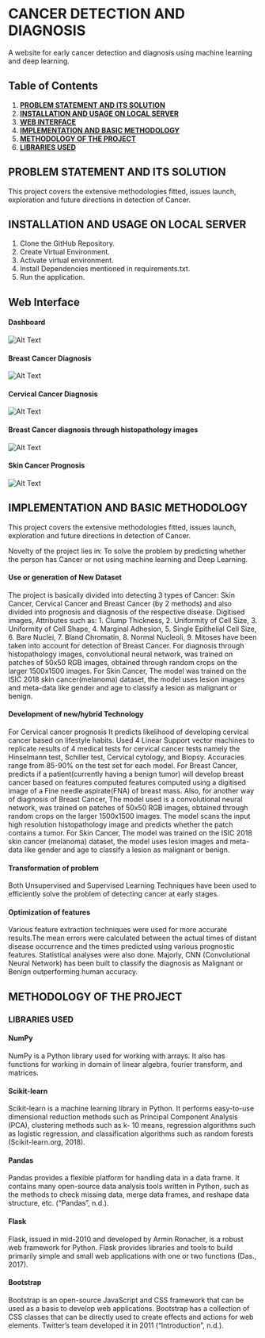 # CANCER DETECTION AND DIAGNOSIS
A  website for early cancer detection and diagnosis using machine learning and deep learning.

## Table of Contents
1. [**PROBLEM STATEMENT AND ITS SOLUTION**](#PROBLEM-STATEMENT-AND-ITS-SOLUTION)
2. [**INSTALLATION AND USAGE ON LOCAL SERVER**](#INSTALLATION-AND-USAGE-ON-LOCAL-SERVER)
3. [**WEB INTERFACE**](#Web-Interface)
4. [**IMPLEMENTATION AND BASIC METHODOLOGY**](#IMPLEMENTATION-AND-BASIC-METHODOLOGY)
5. [**METHODOLOGY OF THE PROJECT**](#METHODOLOGY-OF-THE-PROJECT)
6. [**LIBRARIES USED**](#LIBRARIES-USED)


## PROBLEM STATEMENT AND ITS SOLUTION

This project covers the extensive methodologies fitted, issues launch, exploration and future directions in detection of Cancer.  

## INSTALLATION AND USAGE ON LOCAL SERVER
1. Clone the GitHub Repository.
2. Create Virtual Environment.
3. Activate virtual environment.
4. Install Dependencies mentioned in requirements.txt.
5. Run the application.

## Web Interface

#### Dashboard
![Alt Text](/Screenshots/1.PNG)


#### Breast Cancer Diagnosis
![Alt Text](/Screenshots/2.PNG)


#### Cervical Cancer Diagnosis
![Alt Text](/Screenshots/3.PNG)


#### Breast Cancer diagnosis through histopathology images
![Alt Text](/Screenshots/4.PNG)


#### Skin Cancer Prognosis
![Alt Text](/Screenshots/5.PNG)


## IMPLEMENTATION AND BASIC METHODOLOGY
This project covers the extensive methodologies fitted, issues launch, exploration and future directions in detection of Cancer.

Novelty of the project lies in:
To solve the problem by predicting whether the person has Cancer or not using machine learning and Deep Learning.

#### Use or generation of New Dataset 
The project is basically divided into detecting 3 types of Cancer: Skin Cancer, Cervical Cancer and Breast Cancer (by 2 methods) and also divided into prognosis and diagnosis of the respective disease. 
Digitised images, Attributes such as: 1. Clump Thickness, 2. Uniformity of Cell Size, 3. Uniformity of Cell Shape, 4. Marginal Adhesion, 5. Single Epithelial Cell Size, 6. Bare Nuclei, 7. Bland Chromatin, 8. Normal Nucleoli, 9. Mitoses have been taken into account for detection of Breast Cancer.
For diagnosis through histopathology images, convolutional neural network, was trained on patches of 50x50 RGB images, obtained through random crops on the larger 1500x1500 images.
For Skin Cancer, The model was trained on the ISIC 2018 skin cancer(melanoma) dataset, the model uses lesion images and meta-data like gender and age to classify a lesion as malignant or benign.

#### Development of new/hybrid Technology

For Cervical cancer prognosis It predicts likelihood of developing cervical cancer based on lifestyle habits. Used 4 Linear Support vector machines to replicate results of 4 medical tests
for cervical cancer tests namely the Hinselmann test, Schiller test, Cervical cytology, and Biopsy. Accuracies range from 85-90% on the test set for each model.
For Breast Cancer, predicts if a patient(currently having a benign tumor) will develop breast cancer based on features computed features computed using a digitised image of a Fine needle aspirate(FNA) of breast mass.
Also, for another way of diagnosis of Breast Cancer, The model used is a convolutional neural network, was trained on patches of 50x50 RGB images, obtained through random crops on the larger 1500x1500 images. The model scans the input high resolution histopathology image and predicts whether the patch contains a tumor.
For Skin Cancer, The model was trained on the ISIC 2018 skin cancer (melanoma) dataset, the model uses lesion images and meta-data like gender and age to classify a lesion as malignant or benign.

#### Transformation of problem 
Both Unsupervised and Supervised Learning Techniques have been used to efficiently solve the problem of detecting cancer at early stages.

#### Optimization of features
Various feature extraction techniques were used for more accurate results.The mean errors were calculated between the actual times of distant disease occurrence and the times predicted using various prognostic features. Statistical analyses were also done. Majorly, CNN (Convolutional Neural Network) has been built to classify the diagnosis as Malignant or Benign outperforming human accuracy.


## METHODOLOGY OF THE PROJECT 



### LIBRARIES USED

#### NumPy 
NumPy is a Python library used for working with arrays. It also has functions for working in domain of linear algebra, fourier transform, and matrices. 

#### Scikit-learn 
Scikit-learn is a machine learning library in Python. It performs easy-to-use dimensional reduction methods such as Principal Component Analysis (PCA), clustering methods such as k- 10 means, regression algorithms such as logistic regression, and classification algorithms such as random forests (Scikit-learn.org, 2018). 

#### Pandas 
Pandas provides a flexible platform for handling data in a data frame. It contains many open-source data analysis tools written in Python, such as the methods to check missing data, merge data frames, and reshape data structure, etc. (“Pandas”, n.d.). 

#### Flask 
Flask, issued in mid-2010 and developed by Armin Ronacher, is a robust web framework for Python. Flask provides libraries and tools to build primarily simple and small web applications with one or two functions (Das., 2017). 

#### Bootstrap 
Bootstrap is an open-source JavaScript and CSS framework that can be used as a basis to develop web applications. Bootstrap has a collection of CSS classes that can be directly used to create effects and actions for web elements. Twitter’s team developed it in 2011 (“Introduction”, n.d.).
